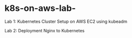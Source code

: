 # k8s-on-aws-lab-

Lab 1: Kubernetes Cluster Setup on AWS EC2 using kubeadm

Lab 2: Deployment Nginx to Kubernetes
